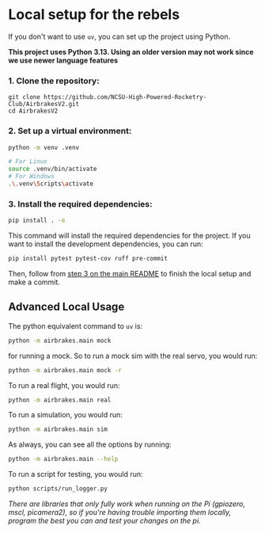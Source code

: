 # Local setup for the rebels

If you don't want to use `uv`, you can set up the project using Python.

**This project uses Python 3.13. Using an older version may not work since we use newer language features**


### 1. Clone the repository:

```
git clone https://github.com/NCSU-High-Powered-Rocketry-Club/AirbrakesV2.git
cd AirbrakesV2
```

### 2. Set up a virtual environment:

```bash
python -m venv .venv

# For Linux
source .venv/bin/activate
# For Windows
.\.venv\Scripts\activate
```

### 3. Install the required dependencies:

```bash
pip install . -e
```

This command will install the required dependencies for the project. If you want to install the development dependencies, you can run:

```bash
pip install pytest pytest-cov ruff pre-commit
```

Then, follow from [step 3 on the main README](README.md#3-install-the-pre-commit-hook) to finish the local setup and make a commit.


## Advanced Local Usage

The python equivalent command to `uv` is:

```bash
python -m airbrakes.main mock
``` 

for running a mock. So to run a mock sim with the real servo, you would run:

```bash
python -m airbrakes.main mock -r
```

To run a real flight, you would run:

```bash
python -m airbrakes.main real
```

To run a simulation, you would run:

```bash
python -m airbrakes.main sim
```

As always, you can see all the options by running:

```bash
python -m airbrakes.main --help
```

To run a script for testing, you would run:

```bash
python scripts/run_logger.py
```

_There are libraries that only fully work when running on the Pi (gpiozero, mscl, picamera2), so if you're having trouble importing them locally, program the best you can and test your changes on the pi._